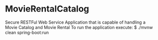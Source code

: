 # MovieRentalCatalog

Secure RESTFul Web Service Application that is capable of handling a Movie Catalog and Movie Rental
To run the application execute:
  $ ./mvnw clean spring-boot:run
